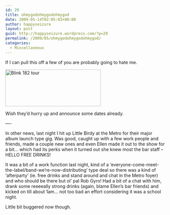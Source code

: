 ```yaml
---
id: 29
title: ohmygodohmygodohmygod
date: 2009-05-14T02:05:03+00:00
author: happyseizure
layout: post
guid: http://happyseizure.wordpress.com/?p=29
permalink: /2009/05/ohmygodohmygodohmygod/
categories:
  - Miscellaneous
---
```

If I can pull this off a few of you are probably going to hate me.

[<img class="aligncenter size-medium wp-image-30" title="Blink 182 tour" src="http://happyseizure.com/wp-content/uploads/2009/05/blink.jpg?w=300" alt="Blink 182 tour" width="300" height="116" srcset="https://happyseizure.com/wp-content/uploads/2009/05/blink.jpg 722w, https://happyseizure.com/wp-content/uploads/2009/05/blink-300x116.jpg 300w" sizes="(max-width: 300px) 100vw, 300px" />](http://happyseizure.com/wp-content/uploads/2009/05/blink.jpg)

Wish they&#8217;d hurry up and announce some dates already.

&#8212;-

In other news, last night I hit up Little Birdy at the Metro for their major album launch type gig. Was good, caught up with a few work people and friends, made a couple new ones and even Ellen made it out to the show for a bit&#8230; which had its perks when it turned out she knew most the bar staff &#8211; HELLO FREE DRINKS!

It was a bit of a work function last night, kind of a &#8216;everyone-come-meet-the-label/band-we&#8217;re-now-distributing&#8217; type deal so there was a kind of  &#8216;afterparty&#8217; (ie. free drinks and stand around and chat in the Metro foyer) and who should be there but ol&#8217; pal Rob Gyro! Had a bit of a chat with him, drank some reeeeally strong drinks (again, blame Ellen&#8217;s bar friends) and kicked on till about 1am&#8230; not too bad an effort considering it was a school night.

Little bit buggered now though.